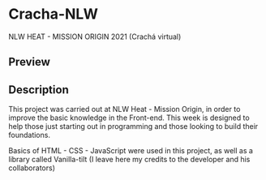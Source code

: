# Cracha-NLW
NLW HEAT - MISSION ORIGIN 2021 (Crachá virtual)

## Preview

## Description
This project was carried out at NLW Heat - Mission Origin, in order to improve the basic knowledge in the Front-end.
This week is designed to help those just starting out in programming and those looking to build their foundations.

Basics of HTML - CSS - JavaScript were used in this project, as well as a library called Vanilla-tilt (I leave here my credits to the developer and his collaborators)
